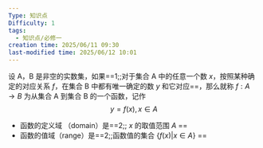 ```yaml
---
Type: 知识点
Difficulty: 1
tags:
  - 知识点/必修一
creation time: 2025/06/11 09:30
last-modified time: 2025/06/12 10:01
---
```

设 A，B 是非空的实数集，如果==1;;对于集合 A 中的任意一个数 $x$，按照某种确定的对应关系 $f$，在集合 B 中都有唯一确定的数 $y$ 和它对应==，那么就称 $f: A \to B$ 为从集合 A 到集合 B 的一个函数，记作 $$y=f(x),x \in A$$
- 函数的定义域 （domain）是==2;; $x$ 的取值范围 $A$ ==
- 函数的值域（range）是==2;;函数值的集合 $\{f(x)|x \in A\}$ ==